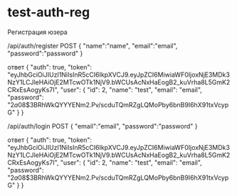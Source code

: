 # test-auth-reg
 
Регистрация юзера

/api/auth/register POST
{
 "name":"name",
 "email":"email",
 "password":"password"
}

ответ
{
 "auth": true,
 "token": "eyJhbGciOiJIUzI1NiIsInR5cCI6IkpXVCJ9.eyJpZCI6MiwiaWF0IjoxNjE3MDk3NzY1LCJleHAiOjE2MTcwOTk1NjV9.bWCUsAcNxHaEogB2_kuVrha8L5GmK2CRxEsAogyKs7I",
 "user": {
  "id": 2,
  "name": "test",
  "email": "email",
  "password": "$2a$08$3BRhWkQYYYENm2.Pv/scduTQmRZgLQMoPby6bnB9I6hX91txVcypG"
 }
}

/api/auth/login POST
{
 "email":"email",
 "password":"password"
}

ответ
{
 "auth": true,
 "token": "eyJhbGciOiJIUzI1NiIsInR5cCI6IkpXVCJ9.eyJpZCI6MiwiaWF0IjoxNjE3MDk3NzY1LCJleHAiOjE2MTcwOTk1NjV9.bWCUsAcNxHaEogB2_kuVrha8L5GmK2CRxEsAogyKs7I",
 "user": {
  "id": 2,
  "name": "test",
  "email": "email",
  "password": "$2a$08$3BRhWkQYYYENm2.Pv/scduTQmRZgLQMoPby6bnB9I6hX91txVcypG"
 }
}

